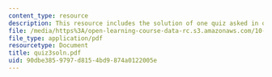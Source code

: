 ```yaml
---
content_type: resource
description: This resource includes the solution of one quiz asked in quiz 3.
file: /media/https%3A/open-learning-course-data-rc.s3.amazonaws.com/10-302-transport-processes-fall-2004/90dbe3859797d8154bd9874a0122005e_quiz3soln.pdf
file_type: application/pdf
resourcetype: Document
title: quiz3soln.pdf
uid: 90dbe385-9797-d815-4bd9-874a0122005e
---
```

